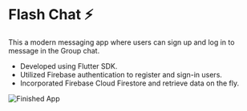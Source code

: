 
# Flash Chat ⚡️

This a modern messaging app where users can sign up and log in to message in the Group chat.
 - Developed using Flutter SDK.
 - Utilized Firebase authentication to register and sign-in users.
 - Incorporated Firebase Cloud Firestore and retrieve data on the fly.

![Finished App](https://github.com/londonappbrewery/Images/blob/master/flash_chat_flutter_demo.gif)
